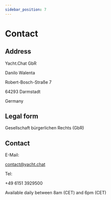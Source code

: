 ```yaml
---
sidebar_position: 7
---
```


# Contact


<h2>Address</h2>

<p>Yacht.Chat GbR</p>
<p>Danilo Walenta</p>
<p>Robert-Bosch-Straße 7</p>
<p>64293 Darmstadt</p>
<p>Germany</p>

<h2>Legal form</h2>

<p>Gesellschaft bürgerlichen Rechts (GbR)</p>

<h2>Contact</h2>

<p>E-Mail:</p>
<p><a href={"mailto:contact@yacht.chat"}>contact@yacht.chat</a></p>
<p>Tel:</p>
<p>+49 6151 3929500</p>
<p>Available daily between 8am (CET) and 6pm (CET)</p>